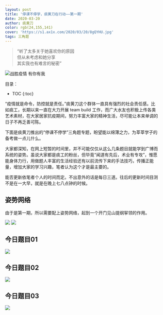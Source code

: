 ```yaml
---
layout: post
title: '停课不停学，痰黄刀在行动——第一期'
date: 2020-03-20
author: 痰黄刀
color: rgb(24,155,141)
cover: 'https://s1.ax1x.com/2020/03/20/8gQYHU.jpg'
tags: 三角题
---
```


> “听了太多关于她喜欢你的原因<br/>但从未考虑和她分享<br/>其实我也有难言的秘密”

<img src="https://s1.ax1x.com/2020/03/20/8gQYHU.jpg" alt="战胜疫情 有你有我" border="0" />

目录：

* TOC
{:toc}

“疫情就是命令，防控就是责任。”痰黄刀这个群体一直具有强烈的社会责任感。比如痰工，长期以来一直在大力开展 team build 工作，而广大水友也积极上传各类艺术素材，在大家居家抗疫期间，努力丰富大家的精神生活，尽可能让本来单调的日子不再乏善可陈。

下面是痰黄刀推出的“停课不停学”三角题专题，盼望能以绵薄之力，为莘莘学子的备考做一点儿什么。

大家都深知，在网上短暂的时间里，并不可能仅仅从这么几条题目就能学到广博而系统的姿势。虽说大家都是痰工的粉丝，但毕竟“闻道有先后，术业有专攻”，惟愿能身体力行，用做题人丰富的生活经验还有以前流传下来的手法技巧，传播正能量，增加大家的学习兴趣，笔者认为这个才是最主要的。

能否更新依笔者个人的时间而定。不出意外的话是每日三道。往后的更新时间目测不是在一大早，就是在晚上七八点钟的时候。

## 姿势网络

由于是第一期，所以需要配上姿势网络，起到一个开门见山提纲挈领的作用。

![](https://s1.ax1x.com/2020/03/20/86RaVO.jpg)
![](https://s1.ax1x.com/2020/03/20/86R3G9.jpg)

## 今日题目01

![](https://s1.ax1x.com/2020/03/20/86RGx1.jpg)

## 今日题目02

![](https://s1.ax1x.com/2020/03/20/86Rtr6.jpg)

## 今日题目03

![](https://s1.ax1x.com/2020/03/20/86RMaF.jpg)



